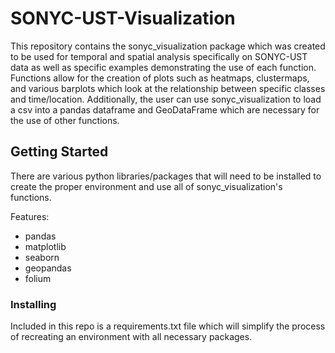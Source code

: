 # SONYC-UST-Visualization

This repository contains the sonyc_visualization package which was created to be used for temporal and spatial analysis specifically on SONYC-UST data as well as specific examples demonstrating the use of each function. Functions allow for the creation of plots such as heatmaps, clustermaps, and various barplots which look at the relationship between specific classes and time/location. Additionally, the user can use sonyc_visualization to load a csv into a pandas dataframe and GeoDataFrame which are necessary for the use of other functions.

## Getting Started

There are various python libraries/packages that will need to be installed to create the proper environment and use all of sonyc_visualization's functions.

Features:
- pandas
- matplotlib
- seaborn
- geopandas
- folium

### Installing
Included in this repo is a requirements.txt file which will simplify the process of recreating an environment with all necessary packages.

